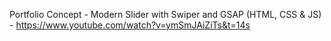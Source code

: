Portfolio Concept - Modern Slider with Swiper and GSAP (HTML, CSS & JS) - https://www.youtube.com/watch?v=ymSmJAiZiTs&t=14s